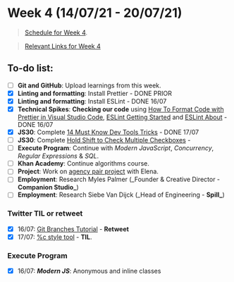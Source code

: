 # Week 4 (14/07/21 - 20/07/21)

> [Schedule for Week 4](https://learn.foundersandcoders.com/course/syllabus/pre-app-5/schedule/).

> [Relevant Links for Week 4](https://mjow1999.github.io/FAC-Links/)

## To-do list:

- [ ] **Git and GitHub**: Upload learnings from this week.
- [x] **Linting and formatting**: Install Prettier - DONE PRIOR
- [x] **Linting and formatting**: Install ESLint - DONE 16/07
- [x] **Technical Spikes**: **Checking our code** using [How To Format Code with Prettier in Visual Studio Code](https://www.digitalocean.com/community/tutorials/how-to-format-code-with-prettier-in-visual-studio-code), [ESLint Getting Started](https://eslint.org/docs/user-guide/getting-started) and [ESLint About](https://eslint.org/docs/about/) - DONE 16/07
- [x] **JS30**: Complete [14 Must Know Dev Tools Tricks](https://courses.wesbos.com/account/access/60d7a25c8981fd4f947017c5/view/194129876) - DONE 17/07
- [ ] **JS30**: Complete [Hold Shift to Check Multiple Checkboxes](https://courses.wesbos.com/account/access/60d7a25c8981fd4f947017c5/view/194129765) -
- [ ] **Execute Program**: Continue with _Modern JavaScript_, _Concurrency_, _Regular Expressions_ & _SQL_.
- [ ] **Khan Academy**: Continue algorithms course.
- [ ] **Project**: Work on [agency pair project](https://github.com/fac22/Michael-Elena-Agency) with Elena.
- [ ] **Employment**: Research Myles Palmer (\_Founder & Creative Director - **Companion Studio\_**)
- [ ] **Employment**: Research Siebe Van Dijck (\_Head of Engineering - **Spill\_**)

### Twitter TIL or retweet

- [x] 16/07: [Git Branches Tutorial](https://twitter.com/freeCodeCamp/status/1415718302635200518?s=20) - **Retweet**
- [x] 17/07: [%c style tool](https://twitter.com/michWills99/status/1416485700678164496?s=20) - **TIL**.

### Execute Program

- [x] 16/07: **_Modern JS_**: Anonymous and inline classes

